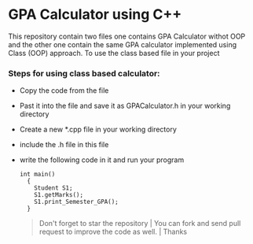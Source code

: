 # GPA Calculator using C++
This repository contain two files one contains GPA Calculator withot OOP and the other one contain the same GPA calculator implemented using Class (OOP) approach.
To use the class based file in your project
### Steps for using class based calculator:
- Copy the code from the file
- Past it into the file and save it as GPACalculator.h in your working directory
- Create a new *.cpp file in your working directory
- include the .h file in this file
- write the following code in it and run your program
  ```
  int main()
    {
      Student S1;
      S1.getMarks();
      S1.print_Semester_GPA();
    }
  ```

  > Don't forget to star the repository |
  > You can fork and send pull request to improve the code as well. |
  > Thanks
